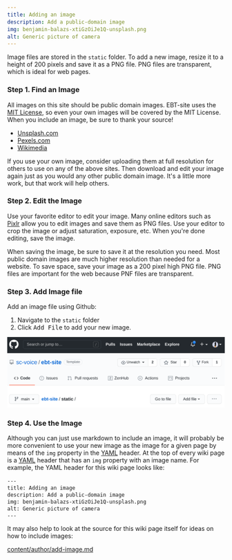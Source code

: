```yaml
---
title: Adding an image
description: Add a public-domain image
img: benjamin-balazs-xtiGzOiJe1Q-unsplash.png
alt: Generic picture of camera
---
```


Image files are stored in the <code>static</code> folder.
To add a new image, resize it to a height of 200 pixels and
save it as a PNG file. PNG files are transparent, which 
is ideal for web pages.

### Step 1. Find an Image 
All images on this site should be public domain images.
EBT-site uses the [MIT License](https://opensource.org/licenses/MIT),
so even your own images will be covered by the MIT License.
When you include an image, be sure to thank your source!

* [Unsplash.com](https://unsplash.com) 
* [Pexels.com](https://Pexels.com) 
* [Wikimedia](https://commons.wikimedia.org/wiki/Commons:Free_media_resources/Photography)

If you use your own image, consider uploading them at full
resolution for others to use on any of the above
sites. Then download and edit your image again just as you 
would any other public domain image. It's a little more work,
but that work will help others.

### Step 2. Edit the Image
Use your favorite editor to edit your image.
Many online editors  such as [Pixlr](https://pixlr.com) 
allow you to edit images and save them as PNG files.
Use your editor to crop the image or adjust saturation, exposure, etc. 
When you're done editing, save the image.

When saving the image, be sure to save it at the resolution you need.
Most public domain images are much higher resolution than needed for a website.
To save space, save your image as a 200 pixel high PNG file. 
PNG files are important for the web because PNF files are transparent.

### Step 3. Add Image file
Add an image file using Github: 

1. Navigate to the <code>static</code> folder
1. Click <kbd>Add File</kbd> to add your new image.

<p><img src="./github-add-image.png" width="600px"/></p>

### Step 4. Use the Image
Although you can just use markdown to include an image,
it will probably be more convenient to use your new image
as the image for a given page by means of the `img` property
in the 
[YAML](https://en.wikipedia.org/wiki/YAML)
header.
At the top of every wiki page is a 
[YAML](https://en.wikipedia.org/wiki/YAML)
header that has an `img` property with an image name.
For example, the YAML header for this wiki page looks like:

```
---
title: Adding an image
description: Add a public-domain image
img: benjamin-balazs-xtiGzOiJe1Q-unsplash.png
alt: Generic picture of camera
---
```

It may also help to look at the source for this wiki page itself
for ideas on how to include images:


[content/author/add-image.md](https://raw.githubusercontent.com/sc-voice/ebt-site/main/content/author/add-image.md)

